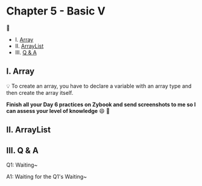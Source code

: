 # Chapter 5 - Basic V

:ice_cream:

* I. [Array](#1-array)
* II. [ArrayList](#2-arraylist)
* III. [Q & A](#3-qa)

<h2 id="1-array">I. Array</h2>

:bulb: To create an array, you have to declare a variable with an array type and then create the array itself.

**Finish all your Day 6 practices on Zybook and send screenshots to me so I can assess your level of knowledge** :smile: :pray:

<h2 id="1-array">II. ArrayList</h2>

<h2 id="1-array">III. Q & A</h2>

Q1: Waiting~

A1: Waiting for the Q1's Waiting~